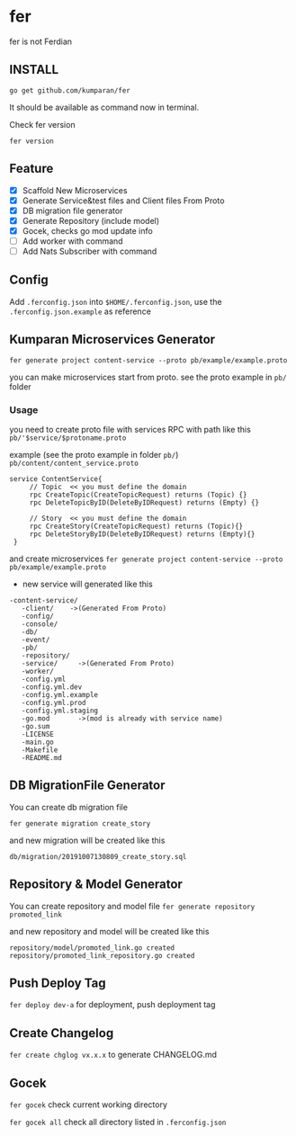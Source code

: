 # fer
fer is not Ferdian

## INSTALL
```
go get github.com/kumparan/fer
```

It should be available as command now in terminal.

Check fer version
```
fer version
```

## Feature
-   [x] Scaffold New Microservices
-   [x] Generate Service&test files and Client files From Proto
-   [x] DB migration file generator
-   [x] Generate Repository (include model)
-   [x] Gocek, checks go mod update info
-   [ ] Add worker with command
-   [ ] Add Nats Subscriber with command

## Config
Add `.ferconfig.json` into `$HOME/.ferconfig.json`, use the `.ferconfig.json.example` as reference

## Kumparan Microservices Generator 
`fer generate project content-service --proto pb/example/example.proto`

you can make microservices start from proto. see the proto example in `pb/` folder

### Usage
you need to create proto file with services RPC with path like this
`pb/'$service/$protoname.proto`

example (see the proto example in folder `pb/`)
`pb/content/content_service.proto`
```
service ContentService{
     // Topic  << you must define the domain
     rpc CreateTopic(CreateTopicRequest) returns (Topic) {}
     rpc DeleteTopicByID(DeleteByIDRequest) returns (Empty) {}
 
     // Story  << you must define the domain
     rpc CreateStory(CreateTopicRequest) returns (Topic){}
     rpc DeleteStoryByID(DeleteByIDRequest) returns (Empty){}
 }
```

and create microservices
`fer generate project content-service --proto pb/example/example.proto`
 
 - new service will generated like this
 ```
-content-service/
    -client/    ->(Generated From Proto)
    -config/
    -console/
    -db/
    -event/
    -pb/
    -repository/
    -service/     ->(Generated From Proto)
    -worker/
    -config.yml
    -config.yml.dev
    -config.yml.example
    -config.yml.prod
    -config.yml.staging
    -go.mod       ->(mod is already with service name)
    -go.sum
    -LICENSE
    -main.go
    -Makefile
    -README.md
 ```

## DB MigrationFile Generator
You can create db migration file

`fer generate migration create_story`

and new migration will be created like this

`db/migration/20191007130809_create_story.sql`

## Repository & Model Generator
You can create repository and model file
`fer generate repository promoted_link`

and new repository and model will be created like this 
```
repository/model/promoted_link.go created
repository/promoted_link_repository.go created
```

## Push Deploy Tag
`fer deploy dev-a`
for deployment, push deployment tag

## Create Changelog
`fer create chglog vx.x.x`
to generate CHANGELOG.md

## Gocek
`fer gocek`
check current working directory 

`fer gocek all`
check all directory listed in `.ferconfig.json`